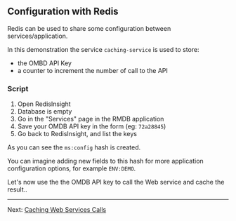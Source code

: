 
## Configuration with Redis

Redis can be used to share some configuration between services/application.

In this demonstration the service `caching-service` is used to store:

* the OMBD API Key
* a counter to increment the number of call to the API 


### Script


1. Open RedisInsight
2. Database is empty
3. Go in the "Services" page in the RMDB application
4. Save your OMDB API key in the form  (eg: `72a28845`)
5. Go back to RedisInsight, and list the keys

As you can see the `ms:config` hash is created.

You can imagine adding new fields to this hash for more application configuration options, for example `ENV:DEMO`.

Let's now use the the OMDB API key to call the Web service and cache the result..


---
Next: [Caching Web Services Calls](03-caching-web-service-calls,md)



